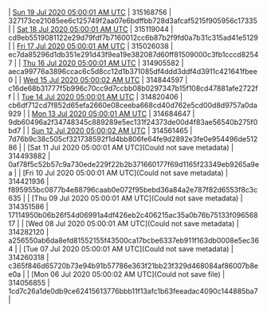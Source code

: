 | [Sun 19 Jul 2020 05:00:01 AM UTC](https://transfer.sh/124kTi/dashninja-dbdump-20200719070001.tar.bz2) | 315168756 | 327173ce21085ee6c125749f2aa07e6bdffbb728d3afcaf5215f905956c17335 | 
| [Sat 18 Jul 2020 05:00:01 AM UTC](https://transfer.sh/5ixIn/dashninja-dbdump-20200718070001.tar.bz2) | 315119044 | cd9eb5519081122e29d79fdf7b7160012cc6b87b2f9fd0a7b31c315ad41e5129 | 
| [Fri 17 Jul 2020 05:00:01 AM UTC](https://transfer.sh/36aYJ/dashninja-dbdump-20200717070001.tar.bz2) | 315026038 | ec7da85296d1db351e291d43f9ea19e382087d60ff81509000c3fb1cccd82547 | 
| [Thu 16 Jul 2020 05:00:01 AM UTC]() | 314905582 | aeca99776a3896ccac6c5d8cc12d1b371085df4ddd3ddf4d3911c421641fbee0 | 
| [Wed 15 Jul 2020 05:00:02 AM UTC](https://transfer.sh/12Fa5z/dashninja-dbdump-20200715070002.tar.bz2) | 314844597 | c16de68b31777f5b996c70cc9d7ccbb08b0297347b15f108cd47881afe2722ff | 
| [Tue 14 Jul 2020 05:00:01 AM UTC](https://transfer.sh/f3iCk/dashninja-dbdump-20200714070001.tar.bz2) | 314820406 | cb6df712cd7f852d65efa2660e08ceeba668cd40d762e5cd00d8d9757a0da929 | 
| [Mon 13 Jul 2020 05:00:01 AM UTC](https://transfer.sh/lyFDX/dashninja-dbdump-20200713070001.tar.bz2) | 314684647 | 9db60496a2f34748345c889289e5ec131f24373de00d4f83ae56540b275f0bd7 | 
| [Sun 12 Jul 2020 05:00:02 AM UTC](https://transfer.sh/140xmk/dashninja-dbdump-20200712070002.tar.bz2) | 314561465 | 7d76b9c38c505cf321738592f1d4bb806fe64fe9d2892e3fe0e954496de51286 | 
| [Sat 11 Jul 2020 05:00:01 AM UTC](Could not save metadata) | 314493882 | 0af78f5c52b57c9a730ede229f22b2b371660177f69d1165f23349eb9265a9ea | 
| [Fri 10 Jul 2020 05:00:01 AM UTC](Could not save metadata) | 314421936 | f895955bc0877b4e88796caab0e072f95bebd36a84a2e787f82d6553f8c3c635 | 
| [Thu 09 Jul 2020 05:00:01 AM UTC](Could not save metadata) | 314351586 | 17114950b06b26f54d06991a4df426eb2c406215ac35a0b76b75133f09656817 | 
| [Wed 08 Jul 2020 05:00:01 AM UTC](Could not save metadata) | 314282120 | a256550ab6da8efd81552155f43500ca17bcbe6337eb911f163db0008e5ec364 | 
| [Tue 07 Jul 2020 05:00:01 AM UTC](Could not save metadata) | 314260318 | c365f846d65720b73e94b91b57786e363f21bb23f329d468084af86007b8ee0a | 
| [Mon 06 Jul 2020 05:00:02 AM UTC](Could not save file) | 314056855 | 1cd7c26a1de0db9ce62415613776bbb11f13afc1b63feeadac4090c144885ba7 | 
